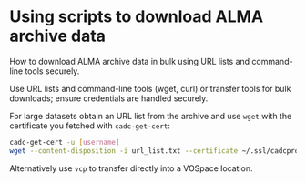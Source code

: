 # Using scripts to download ALMA archive data

How to download ALMA archive data in bulk using URL lists and command-line tools securely.

Use URL lists and command-line tools (wget, curl) or transfer tools for bulk downloads; ensure credentials are handled securely.

For large datasets obtain an URL list from the archive and use `wget` with the certificate you fetched with `cadc-get-cert`:

```sh
cadc-get-cert -u [username]
wget --content-disposition -i url_list.txt --certificate ~/.ssl/cadcproxy.pem --ca-certificate ~/.ssl/cadcproxy.pem
```

Alternatively use `vcp` to transfer directly into a VOSpace location.
